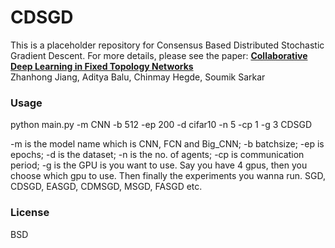 # CDSGD
This is a placeholder repository for Consensus Based Distributed Stochastic Gradient Descent. For more details, please see the paper: 
**[Collaborative Deep Learning in Fixed Topology Networks][1]**  
Zhanhong Jiang, Aditya Balu, Chinmay Hegde, Soumik Sarkar

### Usage
python main.py -m CNN -b 512 -ep 200 -d cifar10 -n 5 -cp 1 -g 3 CDSGD

-m is the model name which is CNN, FCN and Big_CNN; -b batchsize; -ep is epochs; -d is the dataset; -n is the no. of agents; -cp is communication period; -g is the GPU is you want to use. Say you have 4 gpus, then you choose which gpu to use. Then finally the experiments you wanna run. SGD, CDSGD, EASGD, CDMSGD, MSGD, FASGD etc.

### License

BSD

[1]:https://arxiv.org/abs/1706.07880
[2]:http://scslab.me.iastate.edu/index.html

